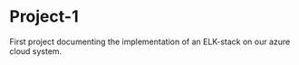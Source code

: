# Project-1
First project documenting the implementation of an ELK-stack on our azure cloud system.
